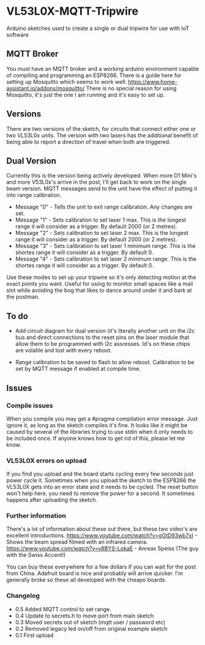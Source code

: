 # VL53L0X-MQTT-Tripwire
Arduino sketches used to create a single or dual tripwire for use with IoT software

##  MQTT Broker

You must have an MQTT broker and a working arduino environment capable of compiling and programming an ESP8266.
There is a guide here for setting up Mosquitto which seems to work well: https://www.home-assistant.io/addons/mosquitto/
There is no special reason for using Mosquitto, it's just the one I am running and it's easy to set up.

## Versions

There are two versions of the sketch, for circuits that connect either one or two VL53L0x units.  The version with two
lasers has the additional benefit of being able to report a direction of travel when both are triggered.

## Dual Version

Currently this is the version being actively developed.  When more D1 Mini's and more V53L0x's arrive in the post, I'll get back to work on the single beam version.  MQTT messages send to the unit have the effect of putting it into range calibration.

- Message "0" - Tells the unit to exit range calibration.  Any changes are set.
- Message "1" - Sets calibration to set laser 1 max.  This is the longest range it will consider as a trigger.  By default 2000 (or 2 metres).
- Message "2" - Sets calibration to set laser 2 max.  This is the longest range it will consider as a trigger.  By default 2000 (or 2 metres).
- Message "3" - Sets calibration to set laser 1 minimum range.  This is the shortes range it will consider as a trigger.  By default 0.
- Message "4" - Sets calibration to set laser 2 minimum range.  This is the shortes range it will consider as a trigger.  By default 0.

Use these modes to set up your tripwire so it's only detecting motion at the exact points you want.  Useful for using to monitor small spaces like a mail slot while avoiding the bog that likes to dance around under it and bark at the postman.

## To do

- Add circuit diagram for dual version (it's literally another unit on the i2c bus and direct connections to the reset
pins on the laser module that allow them to be programmed with i2c assresses.  Id's on these chips are volatile and
lost with every reboot.

- Range calibration to be saved to flash to allow reboot.  Calibration to be set by MQTT message if enabled at compile time.

## Issues

### Compile issues

When you compile you may get a #pragma compilation error message.  Just ignore it, as long as the sketch compiles
it's fine.  It looks like it might be caused by several of the libraries trying to use stdin when it only needs to be 
included once.  If anyone knows how to get rid of this, please let me know.

### VL53L0X errors on upload

If you find you upload and the board starts cycling every few seconds just power cycle it.  Sometimes when you upload
the sketch to the ESP8266 the VL53L0X gets into an error state and it needs to be cycled.  The reset button won't help
here, you need to remove the power for a second.  It sometimes happens after uploading the sketch.

### Further information

There's a lot of information about these out there, but these two video's are excellent introductions.
https://www.youtube.com/watch?v=gGtD93wb7xI - Shows the beam spread filmed with an infrared camera.
https://www.youtube.com/watch?v=v8BYS-LokaE - Anreas Speiss (The guy with the Swiss Accent!)

You can buy these everywhere for a few dollars if you can wait for the post from China.  Adafruit board is nice
and probably will arrive quicker.  I'm generally broke so these all developed with the cheapo boards.

### Changelog

- 0.5 Added MQTT control to set range.
- 0.4 Update to secrets.h to move port from main sketch
- 0.3 Moved secrets out of sketch (mqtt user / password etc)
- 0.2 Removed legacy led on/off from original example sketch 
- 0.1 First upload
